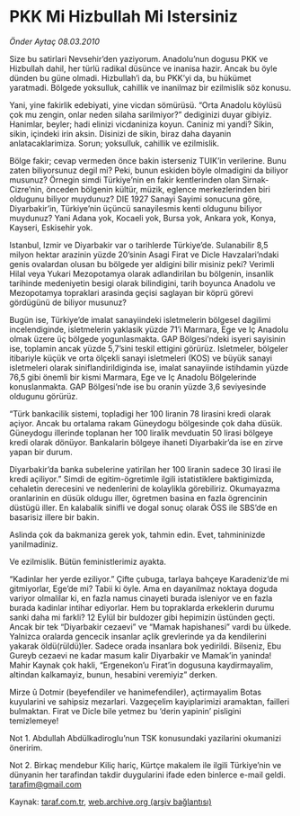 # PKK Mi Hizbullah Mi Istersiniz

*Önder Aytaç 08.03.2010*

<div class="yazi"><p>Size bu satirlari Nevsehir’den yaziyorum. Anadolu’nun dogusu PKK ve Hizbullah dahil, her türlü radikal düsünce ve inanisa hazir. Ancak bu öyle dünden bu güne olmadi. Hizbullah’i da, bu PKK’yi da, bu hükümet yaratmadi. Bölgede yoksulluk, cahillik ve inanilmaz bir ezilmislik söz konusu.</p>
<p>Yani, yine fakirlik edebiyati, yine vicdan sömürüsü. “Orta Anadolu köylüsü çok mu zengin, onlar neden silaha sarilmiyor?” dediginizi duyar gibiyiz. Hanimlar, beyler; hadi elinizi vicdaniniza koyun. Caniniz mi yandi? Sikin, sikin, içindeki irin aksin. Disinizi de sikin, biraz daha dayanin anlatacaklarimiza. Sorun; yoksulluk, cahillik ve ezilmislik.</p>
<p>Bölge fakir; cevap vermeden önce bakin isterseniz TUIK’in verilerine. Bunu zaten biliyorsunuz degil mi? Peki, bunun eskiden böyle olmadigini da biliyor musunuz? Örnegin simdi Türkiye’nin en fakir kentlerinden olan Sirnak-Cizre’nin, önceden bölgenin kültür, müzik, eglence merkezlerinden biri oldugunu biliyor muydunuz? DIE 1927 Sanayi Sayimi sonucuna göre, Diyarbakir’in, Türkiye’nin üçüncü sanayilesmis kenti oldugunu biliyor muydunuz? Yani Adana yok, Kocaeli yok, Bursa yok, Ankara yok, Konya, Kayseri, Eskisehir yok.</p>
<p>Istanbul, Izmir ve Diyarbakir var o tarihlerde Türkiye’de. Sulanabilir 8,5 milyon hektar arazinin yüzde 20’sinin Asagi Firat ve Dicle Havzalari’ndaki genis ovalardan olusan bu bölgede yer aldigini bilir misiniz peki? Verimli Hilal veya Yukari Mezopotamya olarak adlandirilan bu bölgenin, insanlik tarihinde medeniyetin besigi olarak bilindigini, tarih boyunca Anadolu ve Mezopotamya topraklari arasinda geçisi saglayan bir köprü görevi gördügünü de biliyor musunuz?</p>
<p>Bugün ise, Türkiye’de imalat sanayiindeki isletmelerin bölgesel dagilimi incelendiginde, isletmelerin yaklasik yüzde 71’i Marmara, Ege ve Iç Anadolu olmak üzere üç bölgede yogunlasmakta. GAP Bölgesi’ndeki isyeri sayisinin ise, toplamin ancak yüzde 5,7’sini teskil ettigini görürüz. Isletmeler, bölgeler itibariyle küçük ve orta ölçekli sanayi isletmeleri (KOS) ve büyük sanayi isletmeleri olarak siniflandirildiginda ise, imalat sanayiinde istihdamin yüzde 76,5 gibi önemli bir kismi Marmara, Ege ve Iç Anadolu Bölgelerinde konuslanmakta. GAP Bölgesi’nde ise bu oranin yüzde 3,6 seviyesinde oldugunu görürüz.</p>
<p>“Türk bankacilik sistemi, topladigi her 100 liranin 78 lirasini kredi olarak açiyor. Ancak bu ortalama rakam Güneydogu bölgesinde çok daha düsük. Güneydogu illerinde toplanan her 100 liralik mevduatin 50 lirasi bölgeye kredi olarak dönüyor. Bankalarin bölgeye ihaneti Diyarbakir’da ise en zirve yapan bir durum.</p>
<p>Diyarbakir’da banka subelerine yatirilan her 100 liranin sadece 30 lirasi ile kredi açiliyor.” Simdi de egitim-ögretimle ilgili istatistiklere baktigimizda, cehaletin derecesini ve nedenlerini de kolaylikla görebiliriz. Okumayazma oranlarinin en düsük oldugu iller, ögretmen basina en fazla ögrencinin düstügü iller. En kalabalik sinifli ve dogal sonuç olarak ÖSS ile SBS’de en basarisiz illere bir bakin.</p>
<p>Aslinda çok da bakmaniza gerek yok, tahmin edin. Evet, tahmininizde yanilmadiniz.</p>
<p>Ve ezilmislik. Bütün feministlerimiz ayakta.</p>
<p>“Kadinlar her yerde eziliyor.” Çifte çubuga, tarlaya bahçeye Karadeniz’de mi gitmiyorlar, Ege’de mi? Tabii ki öyle. Ama en dayanilmaz noktaya doguda variyor olmalilar ki, en fazla namus cinayeti burada isleniyor ve en fazla burada kadinlar intihar ediyorlar. Hem bu topraklarda erkeklerin durumu sanki daha mi farkli? 12 Eylül bir buldozer gibi hepimizin üstünden geçti. Ancak bir tek “Diyarbakir cezaevi” ve “Mamak hapishanesi” vardi bu ülkede. Yalnizca oralarda gencecik insanlar açlik grevlerinde ya da kendilerini yakarak öldü(rüldü)ler. Sadece orada insanlara bok yedirildi. Bilseniz, Ebu Gureyb cezaevi ne kadar masum kalir Diyarbakir ve Mamak’in yaninda! Mahir Kaynak çok hakli, “Ergenekon’u Firat’in dogusuna kaydirmayalim, altindan kalkamayiz, bunun, hesabini veremiyiz” derken.</p>
<p>Mirze û Dotmir (beyefendiler ve hanimefendiler), açtirmayalim Botas kuyularini ve sahipsiz mezarlari. Vazgeçelim kayiplarimizi aramaktan, failleri bulmaktan. Firat ve Dicle bile yetmez bu ‘derin yapinin’ pisligini temizlemeye!</p>
<p>Not 1. Abdullah Abdülkadiroglu’nun TSK konusundaki yazilarini okumanizi öneririm.</p>
<p>Not 2. Birkaç mendebur Kiliç hariç, Kürtçe makalem ile ilgili Türkiye’nin ve dünyanin her tarafindan takdir duygularini ifade eden binlerce e-mail geldi. <a href="mailto:tarafim@gmail.com">tarafim@gmail.com</a></p>
</div>

Kaynak: [taraf.com.tr](http://www.taraf.com.tr:80/makale/10354.htm), [web.archive.org (arşiv bağlantısı)](http://web.archive.org/web/20100311153400/http://www.taraf.com.tr:80/makale/10354.htm)
